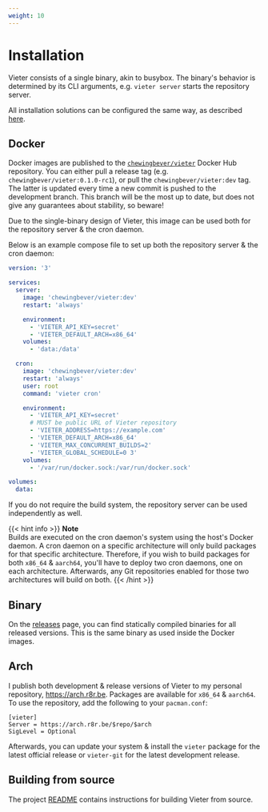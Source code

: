 ```yaml
---
weight: 10
---
```

# Installation

Vieter consists of a single binary, akin to busybox. The binary's behavior is
determined by its CLI arguments, e.g. `vieter server` starts the repository
server.

All installation solutions can be configured the same way,
as described [here](/configuration).

## Docker

Docker images are published to the
[`chewingbever/vieter`](https://hub.docker.com/r/chewingbever/vieter) Docker
Hub repository. You can either pull a release tag (e.g.
`chewingbever/vieter:0.1.0-rc1`), or pull the `chewingbever/vieter:dev` tag.
The latter is updated every time a new commit is pushed to the development
branch. This branch will be the most up to date, but does not give any
guarantees about stability, so beware!

Due to the single-binary design of Vieter, this image can be used both for the
repository server & the cron daemon.

Below is an example compose file to set up both the repository server & the
cron daemon:

```yaml
version: '3'

services:
  server:
    image: 'chewingbever/vieter:dev'
    restart: 'always'

    environment:
      - 'VIETER_API_KEY=secret'
      - 'VIETER_DEFAULT_ARCH=x86_64'
    volumes:
      - 'data:/data'

  cron:
    image: 'chewingbever/vieter:dev'
    restart: 'always'
    user: root
    command: 'vieter cron'

    environment:
      - 'VIETER_API_KEY=secret'
      # MUST be public URL of Vieter repository
      - 'VIETER_ADDRESS=https://example.com'
      - 'VIETER_DEFAULT_ARCH=x86_64'
      - 'VIETER_MAX_CONCURRENT_BUILDS=2'
      - 'VIETER_GLOBAL_SCHEDULE=0 3'
    volumes:
      - '/var/run/docker.sock:/var/run/docker.sock'

volumes:
  data:
```

If you do not require the build system, the repository server can be used
independently as well.

{{< hint info >}}
**Note**  
Builds are executed on the cron daemon's system using the host's Docker daemon.
A cron daemon on a specific architecture will only build packages for that
specific architecture. Therefore, if you wish to build packages for both
`x86_64` & `aarch64`, you'll have to deploy two cron daemons, one on each
architecture. Afterwards, any Git repositories enabled for those two
architectures will build on both.
{{< /hint >}}

## Binary

On the
[releases](https://git.rustybever.be/vieter/vieter/releases)
page, you can find statically compiled binaries for all
released versions. This is the same binary as used inside
the Docker images.

## Arch

I publish both development & release versions of Vieter to my personal
repository, https://arch.r8r.be. Packages are available for `x86_64` &
`aarch64`. To use the repository, add the following to your `pacman.conf`:

```
[vieter]
Server = https://arch.r8r.be/$repo/$arch
SigLevel = Optional
```

Afterwards, you can update your system & install the `vieter` package for the
latest official release or `vieter-git` for the latest development release.

## Building from source

The project [README](https://git.rustybever.be/vieter/vieter#building) contains
instructions for building Vieter from source.
